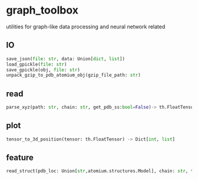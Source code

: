 # graph_toolbox
utilities for graph-like data processing and neural network related

## IO
```python
save_json(file: str, data: Union[dict, list])
load_gpickle(file: str)
save_gpickle(obj, file: str)
unpack_gzip_to_pdb_atomium_obj(gzip_file_path: str)
```
## read
```python
parse_xyz(path: str, chain: str, get_pdb_ss:bool=False)-> th.FloatTensor, List[str]
```
## plot
```python
tensor_to_3d_position(tensor: th.FloatTensor) -> Dict[int, list]
```

## feature
```python
read_struct(pdb_loc: Union[str,atomium.structures.Model], chain: str, t: int)
```
